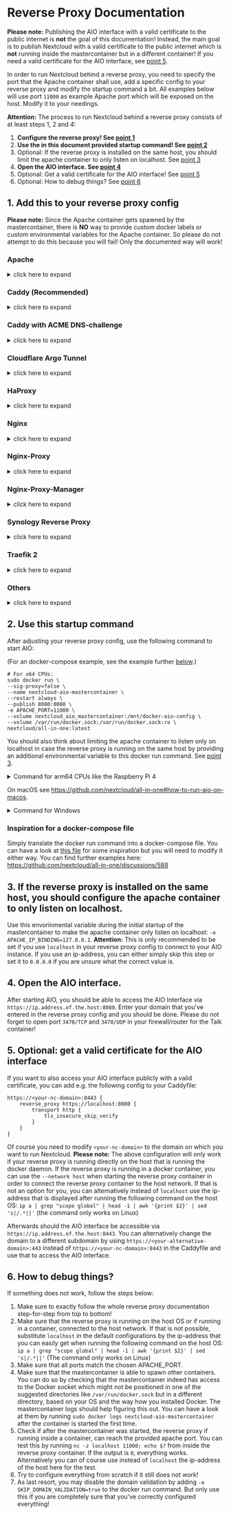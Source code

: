 # Reverse Proxy Documentation

**Please note:** Publishing the AIO interface with a valid certificate to the public internet is **not** the goal of this documentation! Instead, the main goal is to publish Nextcloud with a valid certificate to the public internet which is **not** running inside the mastercontainer but in a different container! If you need a valid certificate for the AIO interface, see [point 5](#5-optional-get-a-valid-certificate-for-the-aio-interface). 

In order to run Nextcloud behind a reverse proxy, you need to specify the port that the Apache container shall use, add a specific config to your reverse proxy and modify the startup command a bit. All examples below will use port `11000` as example Apache port which will be exposed on the host. Modify it to your needings.

**Attention:** The process to run Nextcloud behind a reverse proxy consists of at least steps 1, 2 and 4:
1. **Configure the reverse proxy! See [point 1](#1-add-this-to-your-reverse-proxy-config)**
1. **Use the in this document provided startup command! See [point 2](#2-use-this-startup-command)**
1. Optional: If the reverse proxy is installed on the same host, you should limit the apache container to only listen on localhost. See [point 3](#3-if-the-reverse-proxy-is-installed-on-the-same-host-you-should-configure-the-apache-container-to-only-listen-on-localhost)
1. **Open the AIO interface. See [point 4](#4-open-the-aio-interface)**
1. Optional: Get a valid certificate for the AIO interface! See [point 5](#5-optional-get-a-valid-certificate-for-the-aio-interface)
1. Optional: How to debug things? See [point 6](#6-how-to-debug-things)

## 1. Add this to your reverse proxy config

**Please note:** Since the Apache container gets spawned by the mastercontainer, there is **NO** way to provide custom docker labels or custom environmental variables for the Apache container. So please do not attempt to do this because you will fail! Only the documented way will work!

### Apache

<details>

<summary>click here to expand</summary>

**Disclaimer:** It might be possible that the config below is not working 100% correctly, yet. Improvements to it are very welcome!

Add this as a new Apache site config:

(The config below assumse that you are using certbot to get your certificates. You need to create them first in order to make it work.)

```
<VirtualHost *:80>
    ServerName <your-nc-domain>

    RewriteEngine On
    RewriteCond %{HTTPS} off
    RewriteRule (.*) https://%{HTTP_HOST}%{REQUEST_URI}
    RewriteCond %{SERVER_NAME} =<your-nc-domain>
    RewriteRule ^ https://%{SERVER_NAME}%{REQUEST_URI} [END,NE,R=permanent]
</VirtualHost>

<VirtualHost *:443>
    ServerName <your-nc-domain>

    # Reverse proxy based on https://httpd.apache.org/docs/current/mod/mod_proxy_wstunnel.html
    RewriteEngine On
    ProxyPreserveHost On
    AllowEncodedSlashes NoDecode
    ProxyPass / http://localhost:11000/ nocanon
    RewriteCond %{HTTP:Upgrade} websocket [NC]
    RewriteCond %{HTTP:Connection} upgrade [NC]
    RewriteCond %{THE_REQUEST} "^[a-zA-Z]+ /(.*) HTTP/\d+(\.\d+)?$"
    RewriteRule .? "ws://localhost:11000/%1" [P,L]

    # Enable h2, h2c and http1.1
    Protocols h2 h2c http/1.1

    # SSL
    SSLEngine on
    Include /etc/letsencrypt/options-ssl-apache.conf
    SSLCertificateFile /etc/letsencrypt/live/<your-nc-domain>/fullchain.pem
    SSLCertificateKeyFile /etc/letsencrypt/live/<your-nc-domain>/privkey.pem

    # Disable HTTP TRACE method.
    TraceEnable off
    <Files ".ht*">
        Require all denied
    </Files>

    # Support big file uploads
    LimitRequestBody 0
</VirtualHost>
```

Of course you need to modify `<your-nc-domain>` to the domain on which you want to run Nextcloud. Also make sure to adjust the port 11000 to match the chosen APACHE_PORT. **Please note:** The above configuration will only work if your reverse proxy is running directly on the host that is running the docker daemon. If the reverse proxy is running in a docker container, you can use the `--network host` option (or `network_mode: host` for docker-compose) when starting the reverse proxy container in order to connect the reverse proxy container to the host network. If that is not an option for you, you can alternatively instead of `localhost` use the ip-address that is displayed after running the following command on the host OS: `ip a | grep "scope global" | head -1 | awk '{print $2}' | sed 's|/.*||'` (the command only works on Linux)

To make the config work you can run the following command:
`sudo a2enmod rewrite proxy proxy_http proxy_wstunnel ssl headers http2`

</details>

### Caddy (Recommended)

<details>

<summary>click here to expand</summary>

Add this to your Caddyfile:

```
https://<your-nc-domain>:443 {
    reverse_proxy localhost:11000
}
```

Of course you need to modify `<your-nc-domain>` to the domain on which you want to run Nextcloud. Also make sure to adjust the port 11000 to match the chosen APACHE_PORT. **Please note:** The above configuration will only work if your reverse proxy is running directly on the host that is running the docker daemon. If the reverse proxy is running in a docker container, you can use the `--network host` option (or `network_mode: host` for docker-compose) when starting the reverse proxy container in order to connect the reverse proxy container to the host network. If that is not an option for you, you can alternatively instead of `localhost` use the ip-address that is displayed after running the following command on the host OS: `ip a | grep "scope global" | head -1 | awk '{print $2}' | sed 's|/.*||'` (the command only works on Linux)

**Advice:** You may have a look at [this](https://github.com/nextcloud/all-in-one/discussions/575#discussion-4055615) for a more complete example.

</details>

### Caddy with ACME DNS-challenge

<details>

<summary>click here to expand</summary>

You can get AIO running using the ACME DNS-challenge. Here is how to do it.

1. Follow [this documentation](https://caddy.community/t/how-to-use-dns-provider-modules-in-caddy-2/8148) in order to get a Caddy build that is compatible with your domain provider's DNS challenge.
1. Add this to your Caddyfile:
    ```
    https://<your-nc-domain>:443 {
        reverse_proxy localhost:11000
        tls {
            dns <provider> <key>
        }
    }
    ```
    Of course you need to modify `<your-nc-domain>` to the domain on which you want to run Nextcloud. You also need to adjust `<provider>` and `<key>` to match your case. Also make sure to adjust the port 11000 to match the chosen APACHE_PORT. **Please note:** The above configuration will only work if your reverse proxy is running directly on the host that is running the docker daemon. If the reverse proxy is running in a docker container, you can use the `--network host` option (or `network_mode: host` for docker-compose) when starting the reverse proxy container in order to connect the reverse proxy container to the host network. If that is not an option for you, you can alternatively instead of `localhost` use the ip-address that is displayed after running the following command on the host OS: `ip a | grep "scope global" | head -1 | awk '{print $2}' | sed 's|/.*||'` (the command only works on Linux)
1. Now continue with [point 2](#2-use-this-startup-command) but additionally, add `-e SKIP_DOMAIN_VALIDATION=true` to the docker run command which will disable the dommain validation (because it is known that the domain validation will not when using the DNS-challenge since no port is publicly opened.

**Advice:** In order to make it work in your home network, you may add the internal ipv4-address of your reverse proxy as A DNS-record to your domain and disable the dns-rebind-protection in your router. Another way it to set up a local dns-server like a pi-hole and set up a custom dns-record for that domain that points to the internal ip-adddress of your reverse proxy (see https://github.com/nextcloud/all-in-one#how-can-i-access-nextcloud-locally). If both is not possible, you may add the domain to the hosts file which is needed then for any devices that shall use the server.

</details>

### Cloudflare Argo Tunnel

<details>

<summary>click here to expand</summary>

Although it does not seems like it is the case but from AIO perspective a Cloudflare Argo Tunnel works like a reverse proxy. Here is how to make it work:

1. Install the Cloudflare Argo Tunnel on the same machine where AIO will be running on and point the Argo Tunnel with the domain that you want to use for AIO to `http://localhost:11000`. If the Argo Tunnel is running on a different machine, you can alternatively instead of `localhost` use the ip-address that is displayed after running the following command on the host OS: `ip a | grep "scope global" | head -1 | awk '{print $2}' | sed 's|/.*||'` (the command only works on Linux)
1. Now continue with [point 2](#2-use-this-startup-command) but additionally, add `-e SKIP_DOMAIN_VALIDATION=true` to the docker run command which will disable the dommain validation (because it is known that the domain validation will not work behind a Cloudflare Argo Tunnel). So you need to ensure yourself that you've configured everything correctly.

</details>

### HaProxy

<details>

<summary>click here to expand</summary>

**Disclaimer:** It might be possible that the config below is not working 100% correctly, yet. Improvements to it are very welcome!

Here is an example HaProxy config:

```
global
    chroot                      /var/haproxy
    log                         /var/run/log audit debug
    lua-prepend-path            /tmp/haproxy/lua/?.lua

defaults
    log     global
    option redispatch -1
    retries 3
    default-server init-addr last,libc

# Frontend: LetsEncrypt_443 ()
frontend LetsEncrypt_443
    bind 0.0.0.0:443 name 0.0.0.0:443 ssl prefer-client-ciphers ssl-min-ver TLSv1.2 ciphers ECDHE-ECDSA-AES256-GCM-SHA384:ECDHE-RSA-AES256-GCM-SHA384:ECDHE-ECDSA-CHACHA20-POLY1305:ECDHE-RSA-CHACHA20-POLY1305:ECDHE-ECDSA-AES128-GCM-SHA256:ECDHE-RSA-AES128-GCM-SHA256:ECDHE-ECDSA-AES256-SHA384:ECDHE-ECDSA-AES128-SHA256 ciphersuites TLS_AES_128_GCM_SHA256:TLS_AES_256_GCM_SHA384:TLS_CHACHA20_POLY1305_SHA256 crt-list /tmp/haproxy/ssl/605f6609f106d1.17683543.certlist 
    mode http
    option http-keep-alive
    default_backend acme_challenge_backend
    option forwardfor
    # tuning options
    timeout client 30s

    # logging options
    # ACL: find_acme_challenge
    acl acl_605f6d4b6453d2.03059920 path_beg -i /.well-known/acme-challenge/
    # ACL: Nextcloud
    acl acl_60604e669c3ca4.13013327 hdr(host) -i <your-nc-domain>

    # ACTION: redirect_acme_challenges
    use_backend acme_challenge_backend if acl_605f6d4b6453d2.03059920
    # ACTION: Nextcloud
    use_backend Nextcloud if acl_60604e669c3ca4.13013327


# Frontend: LetsEncrypt_80 ()
frontend LetsEncrypt_80
    bind 0.0.0.0:80 name 0.0.0.0:80 
    mode tcp
    default_backend acme_challenge_backend
    # tuning options
    timeout client 30s

    # logging options
    # ACL: find_acme_challenge
    acl acl_605f6d4b6453d2.03059920 path_beg -i /.well-known/acme-challenge/

    # ACTION: redirect_acme_challenges
    use_backend acme_challenge_backend if acl_605f6d4b6453d2.03059920

# Frontend (DISABLED): 1_HTTP_frontend ()

# Frontend (DISABLED): 1_HTTPS_frontend ()

# Frontend (DISABLED): 0_SNI_frontend ()

# Backend: acme_challenge_backend (Added by Let's Encrypt plugin)
backend acme_challenge_backend
    # health checking is DISABLED
    mode http
    balance source
    # stickiness
    stick-table type ip size 50k expire 30m  
    stick on src
    # tuning options
    timeout connect 30s
    timeout server 30s
    http-reuse safe
    server acme_challenge_host 127.0.0.1:43580 

# Backend: Nextcloud ()
backend Nextcloud
    mode http
    balance source
    server Nextcloud localhost:11000 
```

Of course you need to modify `<your-nc-domain>` to the domain on which you want to run Nextcloud. Also make sure to adjust the port 11000 to match the chosen APACHE_PORT. **Please note:** The above configuration will only work if your reverse proxy is running directly on the host that is running the docker daemon. If the reverse proxy is running in a docker container, you can use the `--network host` option (or `network_mode: host` for docker-compose) when starting the reverse proxy container in order to connect the reverse proxy container to the host network. If that is not an option for you, you can alternatively instead of `localhost` use the ip-address that is displayed after running the following command on the host OS: `ip a | grep "scope global" | head -1 | awk '{print $2}' | sed 's|/.*||'` (the command only works on Linux)

</details>

### Nginx

<details>

<summary>click here to expand</summary>

**Disclaimer:** It might be possible that the config below is not working 100% correctly, yet. Improvements to it are very welcome!

Add this to you nginx config:

```
map $http_upgrade $connection_upgrade {
    default upgrade;
    '' close;
}

server {
    listen 80;
    listen [::]:80;            # comment to disable IPv6

    if ($scheme = "http") {
        return 301 https://$host$request_uri;
    }

    listen 443 ssl http2;
    listen [::]:443 ssl http2; # comment to disable IPv6

    server_name <your-nc-domain>;

    location / {
        resolver localhost; # Note: you need to set a valid dns resolver here or use 127.0.0.1 / [::1] instead of localhost in the line below. See https://stackoverflow.com/a/49642310 for a better explanation
        proxy_pass http://localhost:11000$request_uri; # Note: you need to change localhost to 127.0.0.1 or [::1], if you don't use a valid dns resolver in the line above

        proxy_set_header Host $host;
        proxy_set_header X-Real-IP $remote_addr;
        proxy_set_header X-Forwarded-For $proxy_add_x_forwarded_for;
        client_max_body_size 0;

        # Websocket
        proxy_http_version 1.1;
        proxy_set_header Upgrade $http_upgrade;
        proxy_set_header Connection $connection_upgrade;
    }

    ssl_certificate /etc/letsencrypt/live/<your-nc-domain>/fullchain.pem;   # managed by certbot on host machine
    ssl_certificate_key /etc/letsencrypt/live/<your-nc-domain>/privkey.pem; # managed by certbot on host machine

    ssl_session_timeout 1d;
    ssl_session_cache shared:MozSSL:10m; # about 40000 sessions
    ssl_session_tickets off;

    ssl_protocols TLSv1.2 TLSv1.3;
    ssl_ciphers ECDHE-ECDSA-AES128-GCM-SHA256:ECDHE-RSA-AES128-GCM-SHA256:ECDHE-ECDSA-AES256-GCM-SHA384:ECDHE-RSA-AES256-GCM-SHA384:ECDHE-ECDSA-CHACHA20-POLY1305:ECDHE-RSA-CHACHA20-POLY1305:DHE-RSA-AES128-GCM-SHA256:DHE-RSA-AES256-GCM-SHA384;
    ssl_prefer_server_ciphers off;
}

```
    
Of course you need to modify `<your-nc-domain>` to the domain on which you want to run Nextcloud. Also make sure to adjust the port 11000 to match the chosen APACHE_PORT. **Please note:** The above configuration will only work if your reverse proxy is running directly on the host that is running the docker daemon. If the reverse proxy is running in a docker container, you can use the `--network host` option (or `network_mode: host` for docker-compose) when starting the reverse proxy container in order to connect the reverse proxy container to the host network. If that is not an option for you, you can alternatively instead of `localhost` use the ip-address that is displayed after running the following command on the host OS: `ip a | grep "scope global" | head -1 | awk '{print $2}' | sed 's|/.*||'` (the command only works on Linux)

**Advice:** You may have a look at [this](https://github.com/nextcloud/all-in-one/discussions/588#discussioncomment-2811152) for a more complete example.

</details>

### Nginx-Proxy

<details>

<summary>click here to expand</summary>

Unfortunately it is not possible to configure nginx-proxy in a way that works because it completely relies on environmental variables of the docker containers itself. Providing these variables does not work as stated above.

If you really want to use AIO, we recommend you to switch to caddy. It is simply amazing!<br>
Of course understandable if that is not possible for you.

Apart from that, there is this: [manual-install](https://github.com/nextcloud/all-in-one/tree/main/manual-install)

</details>

### Nginx-Proxy-Manager

<details>

<summary>click here to expand</summary>

See these screenshots for a working config:

![image](https://user-images.githubusercontent.com/75573284/169556183-2999a733-de42-4008-af09-d4151719a474.png)

![image](https://user-images.githubusercontent.com/75573284/169555356-71f32be5-99b5-43ea-8aa7-632c8ef8fad3.png)

![image](https://user-images.githubusercontent.com/75573284/169557664-52db8713-f0ef-42ac-a161-de40280232a3.png)

![image](https://user-images.githubusercontent.com/75573284/169555441-dd9a42f5-aea5-4082-8e26-7adcfa4e6cfa.png)

Of course you need to modify `<your-nc-domain>` to the domain on which you want to run Nextcloud. Also change `<you>@<your-mail-provider-domain>` to a mail address of yours. Also make sure to adjust the port 11000 to match the chosen APACHE_PORT. **Please note:** The above configuration will only work if your reverse proxy is running directly on the host that is running the docker daemon. If the reverse proxy is running in a docker container, you can use the `--network host` option (or `network_mode: host` for docker-compose) when starting the reverse proxy container in order to connect the reverse proxy container to the host network. If that is not an option for you, you can alternatively instead of `localhost` use the ip-address that is displayed after running the following command on the host OS: `ip a | grep "scope global" | head -1 | awk '{print $2}' | sed 's|/.*||'` (the command only works on Linux)

**Advice:** You may have a look at [this](https://github.com/nextcloud/all-in-one/discussions/588#discussioncomment-3040493) for a more complete example.

</details>

### Synology Reverse Proxy

<details>

<summary>click here to expand</summary>

**Disclaimer:** It might be possible that the config below is not working 100% correctly, yet. Improvements to it are very welcome!

See these screenshots for a working config:

![image](https://user-images.githubusercontent.com/89748315/192525606-48cab54b-866e-4964-90a8-15e71bd362fb.png)

![image](https://user-images.githubusercontent.com/89748315/192525681-c06f3b39-f510-458e-b1f2-6b2cd995e24c.png)

Of course you need to modify `<your-nc-domain>` to the domain on which you want to run Nextcloud. Also make sure to adjust the port 11000 to match the chosen APACHE_PORT. **Please note:** The above configuration will only work if your reverse proxy is running directly on the host that is running the docker daemon. If the reverse proxy is running in a docker container, you can use the `--network host` option (or `network_mode: host` for docker-compose) when starting the reverse proxy container in order to connect the reverse proxy container to the host network. If that is not an option for you, you can alternatively instead of `localhost` use the ip-address that is displayed after running the following command on the host OS: `ip a | grep "scope global" | head -1 | awk '{print $2}' | sed 's|/.*||'` (the command only works on Linux)

</details>

### Traefik 2

<details>

<summary>click here to expand</summary>

**Disclaimer:** It might be possible that the config below is not working 100% correctly, yet. Improvements to it are very welcome!

1. Add a `nextcloud.toml` to the Treafik rules folder with the following content:

    ```toml
    [http.routers]
        [http.routers.nc-rtr]
            entryPoints = ["https"]
            rule = "Host(<your-nc-domain>)"
            service = "nc-svc"
            middlewares = ["chain-nc"]
            [http.routers.nc-rtr.tls]
                certresolver = "le"

    [http.services]
        [http.services.nc-svc]
            [http.services.nc-svc.loadBalancer]
                passHostHeader = true
                [[http.services.nc-svc.loadBalancer.servers]]
                    url = "http://localhost:11000"
    ```

2. Add to the bottom of the `middlewares.toml` file in the Treafik rules folder the following content:

    ```toml
    [http.middlewares.nc-middlewares-secure-headers]
        [http.middlewares.nc-middlewares-secure-headers.headers]
            hostsProxyHeaders = ["X-Forwarded-Host"]
            sslRedirect = true
            referrerPolicy = "same-origin"
            X-Robots-Tag = "none"
    ```

3. Add to the bottom of the `middleware-chains.toml` file in the Traefik rules folder the following content:

    ```toml
    [http.middlewares.chain-nc]
        [http.middlewares.chain-nc.chain]
            middlewares = [ "middlewares-rate-limit", "nc-middlewares-secure-headers"]
    ```

---

Of course you need to modify `<your-nc-domain>` in the nextcloud.toml to the domain on which you want to run Nextcloud. Also make sure to adjust the port 11000 to match the chosen APACHE_PORT. **Please note:** The above configuration will only work if your reverse proxy is running directly on the host that is running the docker daemon. If the reverse proxy is running in a docker container, you can use the `--network host` option (or `network_mode: host` for docker-compose) when starting the reverse proxy container in order to connect the reverse proxy container to the host network. If that is not an option for you, you can alternatively instead of `localhost` use the ip-address that is displayed after running the following command on the host OS: `ip a | grep "scope global" | head -1 | awk '{print $2}' | sed 's|/.*||'` (the command only works on Linux)

</details>

### Others

<details>

<summary>click here to expand</summary>

Config examples for other reverse proxies are currently not documented. Pull requests are welcome!

</details>

## 2. Use this startup command

After adjusting your reverse proxy config, use the following command to start AIO:<br>

(For an docker-compose example, see the example further [below](#inspiration-for-a-docker-compose-file).)

```
# For x64 CPUs:
sudo docker run \
--sig-proxy=false \
--name nextcloud-aio-mastercontainer \
--restart always \
--publish 8080:8080 \
-e APACHE_PORT=11000 \
--volume nextcloud_aio_mastercontainer:/mnt/docker-aio-config \
--volume /var/run/docker.sock:/var/run/docker.sock:ro \
nextcloud/all-in-one:latest
```

You should also think about limiting the apache container to listen only on localhost in case the reverse proxy is running on the same host by providing an additional environmental variable to this docker run command. See [point 3](#3-if-the-reverse-proxy-is-installed-on-the-same-host-you-should-configure-the-apache-container-to-only-listen-on-localhost).

<details>

<summary>Command for arm64 CPUs like the Raspberry Pi 4</summary>

```
# For arm64 CPUs:
sudo docker run \
--sig-proxy=false \
--name nextcloud-aio-mastercontainer \
--restart always \
--publish 8080:8080 \
-e APACHE_PORT=11000 \
--volume nextcloud_aio_mastercontainer:/mnt/docker-aio-config \
--volume /var/run/docker.sock:/var/run/docker.sock:ro \
nextcloud/all-in-one:latest-arm64
```

</details>

On macOS see https://github.com/nextcloud/all-in-one#how-to-run-aio-on-macos.

<details>

<summary>Command for Windows</summary>

```
docker run ^
--sig-proxy=false ^
--name nextcloud-aio-mastercontainer ^
--restart always ^
--publish 8080:8080 ^
-e APACHE_PORT=11000 ^
--volume nextcloud_aio_mastercontainer:/mnt/docker-aio-config ^
--volume //var/run/docker.sock:/var/run/docker.sock:ro ^
nextcloud/all-in-one:latest
```

</details>

### Inspiration for a docker-compose file

Simply translate the docker run command into a docker-compose file. You can have a look at [this file](https://github.com/nextcloud/all-in-one/blob/main/docker-compose.yml) for some inspiration but you will need to modify it either way. You can find further examples here: https://github.com/nextcloud/all-in-one/discussions/588

## 3. If the reverse proxy is installed on the same host, you should configure the apache container to only listen on localhost.

Use this envorinmental variable during the initial startup of the mastercontainer to make the apache container only listen on localhost: `-e APACHE_IP_BINDING=127.0.0.1`. **Attention:** This is only recommended to be set if you use `localhost` in your reverse proxy config to connect to your AIO instance. If you use an ip-address, you can either simply skip this step or set it to `0.0.0.0` if you are unsure what the correct value is.

## 4. Open the AIO interface.
After starting AIO, you should be able to access the AIO Interface via `https://ip.address.of.the.host:8080`. Enter your domain that you've entered in the reverse proxy config and you should be done. Please do not forget to open port `3478/TCP` and `3478/UDP` in your firewall/router for the Talk container!

## 5. Optional: get a valid certificate for the AIO interface

If you want to also access your AIO interface publicly with a valid certificate, you can add e.g. the following config to your Caddyfile:

```
https://<your-nc-domain>:8443 {
    reverse_proxy https://localhost:8080 {
        transport http {
            tls_insecure_skip_verify
        }
    }
}
```

Of course you need to modify `<your-nc-domain>` to the domain on which you want to run Nextcloud. **Please note:** The above configuration will only work if your reverse proxy is running directly on the host that is running the docker daemon. If the reverse proxy is running in a docker container, you can use the `--network host` when starting the reverse proxy container in order to connect the reverse proxy container to the host network. If that is not an option for you, you can alternatively instead of `localhost` use the ip-address that is displayed after running the following command on the host OS: `ip a | grep "scope global" | head -1 | awk '{print $2}' | sed 's|/.*||'` (the command only works on Linux)

Afterwards should the AIO interface be accessible via `https://ip.address.of.the.host:8443`. You can alternatively change the domain to a different subdomain by using `https://<your-alternative-domain>:443` instead of `https://<your-nc-domain>:8443` in the Caddyfile and use that to access the AIO interface.

## 6. How to debug things?
If something does not work, follow the steps below:
1. Make sure to exactly follow the whole reverse proxy documentation step-for-step from top to bottom!
1. Make sure that the reverse proxy is running on the host OS or if running in a container, connected to the host network. If that is not possible, substitute `localhost` in the default configurations by the ip-address that you can easily get when running the following command on the host OS: `ip a | grep "scope global" | head -1 | awk '{print $2}' | sed 's|/.*||'` (The command only works on Linux)
1. Make sure that all ports match the chosen APACHE_PORT.
1. Make sure that the mastercontainer is able to spawn other containers. You can do so by checking that the mastercontainer indeed has access to the Docker socket which might not be positioned in one of the suggested directories like `/var/run/docker.sock` but in a different directory, based on your OS and the way how you installed Docker. The mastercontainer logs should help figuring this out. You can have a look at them by running `sudo docker logs nextcloud-aio-mastercontainer` after the container is started the first time.
1. Check if after the mastercontainer was started, the reverse proxy if running inside a container, can reach the provided apache port. You can test this by running `nc -z localhost 11000; echo $?` from inside the reverse proxy container. If the output is `0`, everything works. Alternatively you can of course use instead of `localhost` the ip-address of the host here for the test.
1. Try to configure everything from scratch if it still does not work!
1. As last resort, you may disable the domain validation by adding `-e SKIP_DOMAIN_VALIDATION=true` to the docker run command. But only use this if you are completely sure that you've correctly configured everything!

